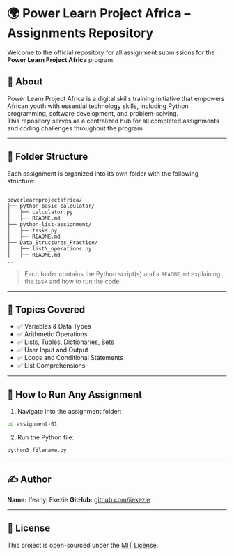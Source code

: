 # 🌍 Power Learn Project Africa – Assignments Repository

Welcome to the official repository for all assignment submissions for the **Power Learn Project Africa** program.

## 📘 About

Power Learn Project Africa is a digital skills training initiative that empowers African youth with essential technology skills, including Python programming, software development, and problem-solving.  
This repository serves as a centralized hub for all completed assignments and coding challenges throughout the program.

---

## 📂 Folder Structure

Each assignment is organized into its own folder with the following structure:

```

powerlearnprojectafrica/
├── python-basic-calculator/
│   ├── calculator.py
│   ├── README.md
├── python-list-assignment/
│   ├── tasks.py
│   ├── README.md
├── Data_Structures_Practice/
│   ├── list\_operations.py
│   ├── README.md
...

````

> Each folder contains the Python script(s) and a `README.md` explaining the task and how to run the code.

---

## 🧠 Topics Covered

- ✅ Variables & Data Types
- ✅ Arithmetic Operations
- ✅ Lists, Tuples, Dictionaries, Sets
- ✅ User Input and Output
- ✅ Loops and Conditional Statements
- ✅ List Comprehensions

---

## 🚀 How to Run Any Assignment

1. Navigate into the assignment folder:
```bash
cd assignment-01
````

2. Run the Python file:

```bash
python3 filename.py
```

---

## ✍️ Author

**Name:** Ifeanyi Ekezie
**GitHub:** [github.com/iiekezie](https://github.com/iiekezie)

---

## 🔗 License

This project is open-sourced under the [MIT License](LICENSE).

